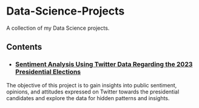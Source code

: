 # Data-Science-Projects
A collection of my Data Science projects.

## Contents

* ### [Sentiment Analysis Using Twitter Data Regarding the 2023 Presidential Elections](https://github.com/ObaroJoseph/Data-Science-Projects/blob/main/Sentiment_Analysis_Nigeria_2023_Elections.ipynb)

The objective of this project is to gain insights into public sentiment, opinions, and attitudes expressed on Twitter towards the presidential candidates and explore the data for hidden patterns and insights.
